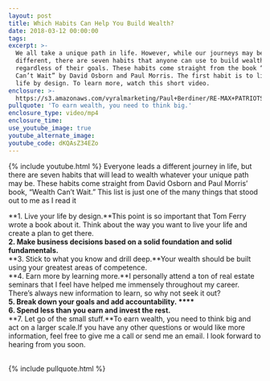 ```yaml
---
layout: post
title: Which Habits Can Help You Build Wealth?
date: 2018-03-12 00:00:00
tags:
excerpt: >-
  We all take a unique path in life. However, while our journeys may be
  different, there are seven habits that anyone can use to build wealth,
  regardless of their goals. These habits come straight from the book “Wealth
  Can’t Wait” by David Osborn and Paul Morris. The first habit is to live your
  life by design. To learn more, watch this short video.
enclosure: >-
  https://s3.amazonaws.com/vyralmarketing/Paul+Berdiner/RE-MAX+PATRIOTS+Real+Estate+Recruiter-+Which+Habits+Can+Help+You+Build+Wealth%253F.mp4
pullquote: 'To earn wealth, you need to think big.'
enclosure_type: video/mp4
enclosure_time:
use_youtube_image: true
youtube_alternate_image:
youtube_code: dKQAsZ34EZo
---
```


{% include youtube.html %} Everyone leads a different journey in life, but there are seven habits that will lead to wealth whatever your unique path may be. These habits come straight from David Osborn and Paul Morris’ book, “Wealth Can’t Wait.” This list is just one of the many things that stood out to me as I read it

**1. Live your life by design.**This point is so important that Tom Ferry wrote a book about it. Think about the way you want to live your life and create a plan to get there.<br>**2. Make business decisions based on a solid foundation and solid fundamentals.**<br>**3. Stick to what you know and drill deep.**Your wealth should be built using your greatest areas of competence.<br>**4. Earn more by learning more.**I personally attend a ton of real estate seminars that I feel have helped me immensely throughout my career. There’s always new information to learn, so why not seek it out?<br>**5. Break down your goals and add accountability.&nbsp;****<br>6. Spend less than you earn and invest the rest.**<br>**7. Let go of the small stuff.**To earn wealth, you need to think big and act on a larger scale.If you have any other questions or would like more information, feel free to give me a call or send me an email. I look forward to hearing from you soon.<br>&nbsp;

{% include pullquote.html %}